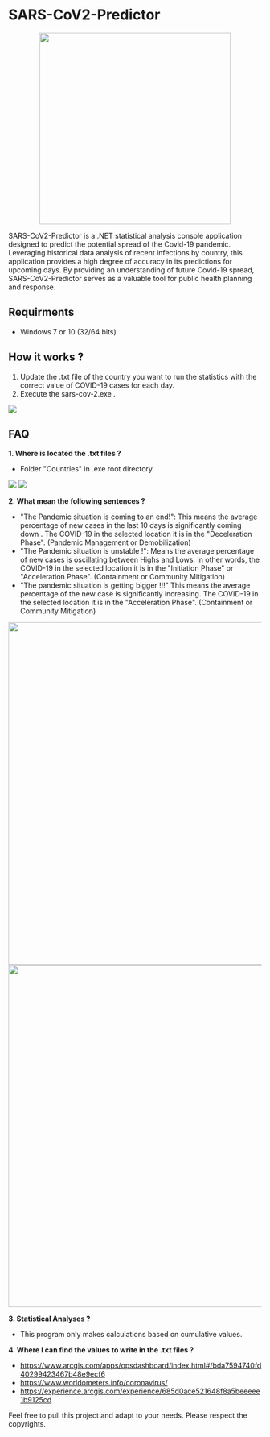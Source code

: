 # SARS-CoV2-Predictor

<p align="center">
  <img width="380" height="380" src="https://github.com/Ascensao/sars-cov-2/blob/master/sars-cov-2.png">
</p>

SARS-CoV2-Predictor is a .NET statistical analysis console application designed to predict the potential spread of the Covid-19 pandemic. Leveraging historical data analysis of recent infections by country, this application provides a high degree of accuracy in its predictions for upcoming days. By providing an understanding of future Covid-19 spread, SARS-CoV2-Predictor serves as a valuable tool for public health planning and response.

## Requirments
* Windows 7 or 10 (32/64 bits)

## How it works ?
1. Update the .txt file of the country you want to run the statistics with the correct value of COVID-19 cases for each day.
2. Execute the sars-cov-2.exe .

<img src="https://github.com/Ascensao/sars-cov-2/blob/master/printscreen.png">

## FAQ
**1. Where is located the .txt files ?**
* Folder "Countries" in .exe root directory.
<img src="https://github.com/Ascensao/sars-cov-2/blob/master/printscreen2.png">
<img src="https://github.com/Ascensao/sars-cov-2/blob/master/printscreen3.png">

**2. What mean the following sentences ?**
* "The Pandemic situation is coming to an end!": This means the average percentage of new cases in the last 10 days is 
significantly coming down . The COVID-19 in the selected location it is in the "Deceleration Phase". (Pandemic Management or Demobilization)
* "The Pandemic situation is unstable !": Means the average percentage of new cases is oscillating between Highs and Lows. In other words, the COVID-19 in the selected location it is in the "Initiation Phase" or "Acceleration Phase". (Containment or Community Mitigation)
* "The pandemic situation is getting bigger !!!" This means the average percentage of the new case is significantly increasing. The COVID-19 in the selected location it is in the "Acceleration Phase". (Containment or Community Mitigation)

<img width="680" src="https://github.com/Ascensao/sars-cov-2/blob/master/pandemic-stages.png">
<img width="680" src="https://github.com/Ascensao/sars-cov-2/blob/master/covid-19-stages.jpg">

**3. Statistical Analyses ?**
* This program only makes calculations based on cumulative values.

**4. Where I can find the values to write in the .txt files ?**
* https://www.arcgis.com/apps/opsdashboard/index.html#/bda7594740fd40299423467b48e9ecf6
* https://www.worldometers.info/coronavirus/
* https://experience.arcgis.com/experience/685d0ace521648f8a5beeeee1b9125cd

Feel free to pull this project and adapt to your needs. Please respect the copyrights.
